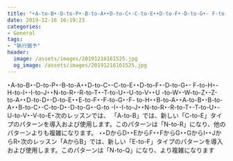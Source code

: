 ```yaml
---
title: "‣A-to-B‣-D-to-P‣-B-to-A‣‣D-to-C‣-C-to-E‣‣D-to-F‣-D-to-G‣- F-to-H‣-H-to-I‣-I-to-J‣‣N-to-R‣-R-to-T‣-T-to-U‣-U-to-V‣‣U -to-W‣-W-to-Z‣-Z-to-A‣‣D-to-D‣-D-to-E‣‣E-to-F‣-F-to-G‣-F- to-H‣‣B-to-A‣‣A-to-B‣-B-to-A‣‣B-to-C‣-C-to-D‣-D-to-G‣-G-to -I‣-I-to-J‣‣N-to-R‣-R-to-T‣-T-to-U‣-U-to-V‣-V-to-E‣次のレッスンでは、 「A-to-B」では、新しい「C-to-E」タイプのパターンを導入および使用します。"
date: 2019-12-16 16:19:23
categories:
- General
tags:
- "執行猶予"
header:
  image: /assets/images/20191216161525.jpg
  og_image: /assets/images/20191216161525.jpg
---
```


‣A-to-B‣-D-to-P‣-B-to-A‣‣D-to-C‣-C-to-E‣‣D-to-F‣-D-to-G‣- F-to-H‣-H-to-I‣-I-to-J‣‣N-to-R‣-R-to-T‣-T-to-U‣-U-to-V‣‣U -to-W‣-W-to-Z‣-Z-to-A‣‣D-to-D‣-D-to-E‣‣E-to-F‣-F-to-G‣-F- to-H‣‣B-to-A‣‣A-to-B‣-B-to-A‣‣B-to-C‣-C-to-D‣-D-to-G‣-G-to -I‣-I-to-J‣‣N-to-R‣-R-to-T‣-T-to-U‣-U-to-V‣-V-to-E‣次のレッスンでは、 「A-to-B」では、新しい「C-to-E」タイプのパターンを導入および使用します。このパターンは「N-to-R」になり、他のパターンよりも複雑になります。 ‣‣DからD‣‣EからF‣‣FからG‣‣GからI‣‣JからR‣次のレッスン「AからB」では、新しい「E-to-F」タイプのパターンを導入および使用します。このパターンは「N-to-Q」になり、より複雑になります
